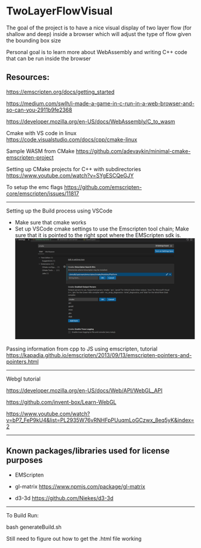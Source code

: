 # TwoLayerFlowVisual

The goal of the project is to have a nice visual display of
two layer flow (for shallow and deep) inside a browser
which will adjust the type of flow given the bounding box size

Personal goal is to learn more about WebAssembly and writing
C++ code that can be run inside the browser

## Resources:

https://emscripten.org/docs/getting_started

https://medium.com/swlh/i-made-a-game-in-c-run-in-a-web-browser-and-so-can-you-2911b9fe2368

https://developer.mozilla.org/en-US/docs/WebAssembly/C_to_wasm

Cmake with VS code in linux
https://code.visualstudio.com/docs/cpp/cmake-linux

Sample WASM from CMake
https://github.com/adevaykin/minimal-cmake-emscripten-project

Setting up CMake projects for C++ with subdirectories
https://www.youtube.com/watch?v=SYgESCQeGJY

To setup the emc flags
https://github.com/emscripten-core/emscripten/issues/11817

---

Setting up the Build process using VSCode

- Make sure that cmake works
- Set up VSCode cmake settings to use the Emscripten tool chain; Make sure that it is pointed to the right spot where the EMScripten sdk is.
  ![Screenshot](README_Images/VSCodeEMScripten.png)

Passing information from cpp to JS using emscripten, tutorial
https://kapadia.github.io/emscripten/2013/09/13/emscripten-pointers-and-pointers.html

---

Webgl tutorial

https://developer.mozilla.org/en-US/docs/Web/API/WebGL_API

https://github.com/invent-box/Learn-WebGL

https://www.youtube.com/watch?v=bP7_FeP9kU4&list=PL2935W76vRNHFpPUuqmLoGCzwx_8eq5yK&index=2

---

## Known packages/libraries used for license purposes

- EMScripten
- gl-matrix https://www.npmjs.com/package/gl-matrix

- d3-3d https://github.com/Niekes/d3-3d

---

To Build
Run:

bash generateBuild.sh

Still need to figure out how to get the .html file working
